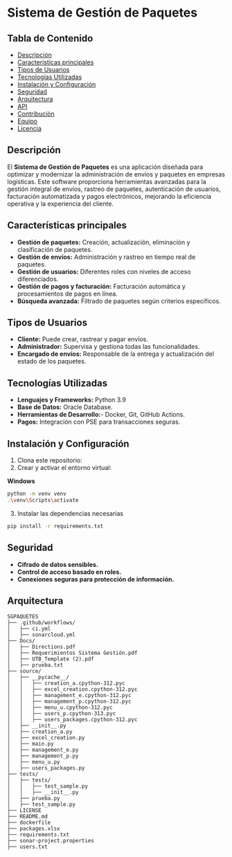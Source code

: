 # Sistema de Gestión de Paquetes

## Tabla de Contenido
- [Descripción](#descripción)
- [Características principales](#características-principales)
- [Tipos de Usuarios](#tipos-de-usuarios)
- [Tecnologías Utilizadas](#tecnologías-utilizadas)
- [Instalación y Configuración](#instalación-y-configuración)
- [Seguridad](#seguridad)
- [Arquitectura](#arquitectura)
- [API](#api)
- [Contribución](#contribución)
- [Equipo](#equipo)
- [Licencia](#licencia)
## Descripción
El **Sistema de Gestión de Paquetes** es una aplicación diseñada para optimizar y modernizar la administración de envíos y paquetes en empresas logísticas. Este software proporciona herramientas avanzadas para la gestión integral de envíos, rastreo de paquetes, autenticación de usuarios, facturación automatizada y pagos electrónicos, mejorando la eficiencia operativa y la experiencia del cliente.

## Características principales
- **Gestión de paquetes:** Creación, actualización, eliminación y clasificación de paquetes.
- **Gestión de envíos:** Administración y rastreo en tiempo real de paquetes.
- **Gestión de usuarios:** Diferentes roles con niveles de acceso diferenciados.
- **Gestión de pagos y facturación:** Facturación automática y procesamientos de pagos en línea.
- **Búsqueda avanzada:** Filtrado de paquetes según criterios específicos.
## Tipos de Usuarios
- **Cliente:** Puede crear, rastrear y pagar envíos.
- **Administrador:** Supervisa y gestiona todas las funcionalidades.
- **Encargado de envíos:** Responsable de la entrega y actualización del estado de los paquetes.

## Tecnologías Utilizadas
- **Lenguajes y Frameworks:** Python 3.9
- **Base de Datos:** Oracle Database.
- **Herramientas de Desarrollo:**- Docker, Git, GitHub Actions.
- **Pagos:** Integración con PSE para transacciones seguras.

## Instalación y Configuración
1. Clona este repositorio:
2. Crear y activar el entorno virtual:

**Windows**
```bash
python -m venv venv
.\venv\Scripts\activate
```
3. Instalar las dependencias necesarias
```bash
pip install -r requirements.txt
```
## Seguridad
- **Cifrado de datos sensibles.**
- **Control de acceso basado en roles.**
- **Conexiones seguras para protección de información.**
## Arquitectura
```
SGPAQUETES
├── .github/workflows/
│   ├── ci.yml
│   ├── sonarcloud.yml
├── Docs/
│   ├── Directions.pdf
│   ├── Requerimientos Sistema Gestión.pdf
│   ├── UTB_Template (2).pdf
│   ├── prueba.txt
├── source/
│   ├── __pycache__/
│   │   ├── creation_a.cpython-312.pyc
│   │   ├── excel_creation.cpython-312.pyc
│   │   ├── management_e.cpython-312.pyc
│   │   ├── management_p.cpython-312.pyc
│   │   ├── menu_u.cpython-312.pyc
│   │   ├── users_p.cpython-313.pyc
│   │   ├── users_packages.cpython-312.pyc
│   ├── __init__.py
│   ├── creation_a.py
│   ├── excel_creation.py
│   ├── main.py
│   ├── management_e.py
│   ├── management_p.py
│   ├── menu_u.py
│   ├── users_packages.py
├── tests/
│   ├── tests/
│   │   ├── test_sample.py
│   │   ├── __init__.py
│   ├── prueba.py
│   ├── test_sample.py
├── LICENSE
├── README.md
├── dockerfile
├── packages.xlsx
├── requirements.txt
├── sonar-project.properties
├── users.txt
```
